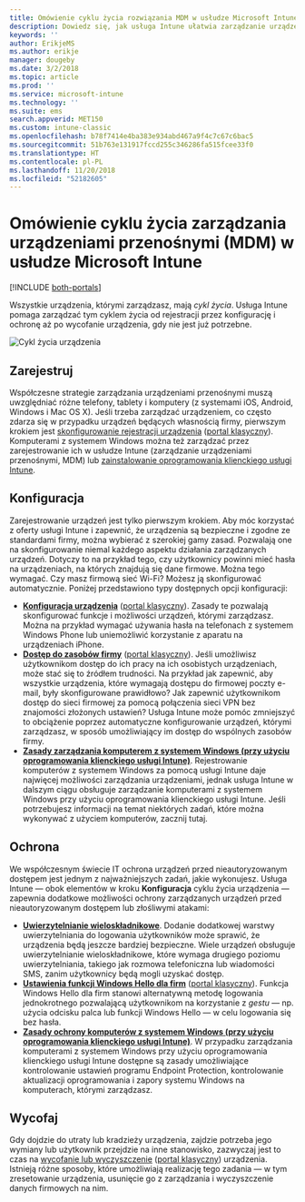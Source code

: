 ```yaml
---
title: Omówienie cyklu życia rozwiązania MDM w usłudze Microsoft Intune
description: Dowiedz się, jak usługa Intune ułatwia zarządzanie urządzeniami w całym ich cyklu życia — od rejestracji poprzez konfigurację aż po ewentualne wycofanie.
keywords: ''
author: ErikjeMS
ms.author: erikje
manager: dougeby
ms.date: 3/2/2018
ms.topic: article
ms.prod: ''
ms.service: microsoft-intune
ms.technology: ''
ms.suite: ems
search.appverid: MET150
ms.custom: intune-classic
ms.openlocfilehash: b78f7414e4ba383e934abd467a9f4c7c67c6bac5
ms.sourcegitcommit: 51b763e131917fccd255c346286fa515fcee33f0
ms.translationtype: HT
ms.contentlocale: pl-PL
ms.lasthandoff: 11/20/2018
ms.locfileid: "52182605"
---
```

# <a name="overview-of-the-microsoft-intune-mobile-device-management-mdm-lifecycle"></a>Omówienie cyklu życia zarządzania urządzeniami przenośnymi (MDM) w usłudze Microsoft Intune

[!INCLUDE [both-portals](./includes/note-for-both-portals.md)]

Wszystkie urządzenia, którymi zarządzasz, mają *cykl życia*. Usługa Intune pomaga zarządzać tym cyklem życia od rejestracji przez konfigurację i ochronę aż po wycofanie urządzenia, gdy nie jest już potrzebne.

![Cykl życia urządzenia](./media/device-lifecycle.png "Cykl życia urządzenia usługi Intune")

## <a name="enroll"></a>Zarejestruj
Współczesne strategie zarządzania urządzeniami przenośnymi muszą uwzględniać różne telefony, tablety i komputery (z systemami iOS, Android, Windows i Mac OS X). Jeśli trzeba zarządzać urządzeniem, co często zdarza się w przypadku urządzeń będących własnością firmy, pierwszym krokiem jest [skonfigurowanie rejestracji urządzenia](device-enrollment.md) ([portal klasyczny](/intune-classic/deploy-use/enroll-devices-in-microsoft-intune)). Komputerami z systemem Windows można też zarządzać przez zarejestrowanie ich w usłudze Intune (zarządzanie urządzeniami przenośnymi, MDM) lub [zainstalowanie oprogramowania klienckiego usługi Intune](/intune-classic/deploy-use/manage-windows-pcs-with-microsoft-intune).

## <a name="configure"></a>Konfiguracja
Zarejestrowanie urządzeń jest tylko pierwszym krokiem. Aby móc korzystać z oferty usługi Intune i zapewnić, że urządzenia są bezpieczne i zgodne ze standardami firmy, można wybierać z szerokiej gamy zasad. Pozwalają one na skonfigurowanie niemal każdego aspektu działania zarządzanych urządzeń. Dotyczy to na przykład tego, czy użytkownicy powinni mieć hasła na urządzeniach, na których znajdują się dane firmowe. Można tego wymagać. Czy masz firmową sieć Wi-Fi? Możesz ją skonfigurować automatycznie. Poniżej przedstawiono typy dostępnych opcji konfiguracji:

- [**Konfiguracja urządzenia**](device-profiles.md) ([portal klasyczny](/intune-classic/deploy-use/manage-settings-and-features-on-your-devices-with-microsoft-intune-policies)). Zasady te pozwalają skonfigurować funkcje i możliwości urządzeń, którymi zarządzasz. Można na przykład wymagać używania hasła na telefonach z systemem Windows Phone lub uniemożliwić korzystanie z aparatu na urządzeniach iPhone.
- [**Dostęp do zasobów firmy**](device-profiles.md) ([portal klasyczny](/intune-classic/deploy-use/enable-access-to-company-resources-with-microsoft-intune)). Jeśli umożliwisz użytkownikom dostęp do ich pracy na ich osobistych urządzeniach, może stać się to źródłem trudności. Na przykład jak zapewnić, aby wszystkie urządzenia, które wymagają dostępu do firmowej poczty e-mail, były skonfigurowane prawidłowo? Jak zapewnić użytkownikom dostęp do sieci firmowej za pomocą połączenia sieci VPN bez znajomości złożonych ustawień? Usługa Intune może pomóc zmniejszyć to obciążenie poprzez automatyczne konfigurowanie urządzeń, którymi zarządzasz, w sposób umożliwiający im dostęp do wspólnych zasobów firmy.
- [**Zasady zarządzania komputerem z systemem Windows (przy użyciu oprogramowania klienckiego usługi Intune)**](/intune-classic/deploy-use/common-windows-pc-management-tasks-with-the-microsoft-intune-computer-client). Rejestrowanie komputerów z systemem Windows za pomocą usługi Intune daje najwięcej możliwości zarządzania urządzeniami, jednak usługa Intune w dalszym ciągu obsługuje zarządzanie komputerami z systemem Windows przy użyciu oprogramowania klienckiego usługi Intune. Jeśli potrzebujesz informacji na temat niektórych zadań, które można wykonywać z użyciem komputerów, zacznij tutaj.

## <a name="protect"></a>Ochrona
We współczesnym świecie IT ochrona urządzeń przed nieautoryzowanym dostępem jest jednym z najważniejszych zadań, jakie wykonujesz. Usługa Intune — obok elementów w kroku **Konfiguracja** cyklu życia urządzenia — zapewnia dodatkowe możliwości ochrony zarządzanych urządzeń przed nieautoryzowanym dostępem lub złośliwymi atakami:
- [**Uwierzytelnianie wieloskładnikowe**](/intune-classic/deploy-use/protect-your-devices-with-microsoft-intune). Dodanie dodatkowej warstwy uwierzytelniania do logowania użytkowników może sprawić, że urządzenia będą jeszcze bardziej bezpieczne. Wiele urządzeń obsługuje uwierzytelnianie wieloskładnikowe, które wymaga drugiego poziomu uwierzytelniania, takiego jak rozmowa telefoniczna lub wiadomości SMS, zanim użytkownicy będą mogli uzyskać dostęp.
- [**Ustawienia funkcji Windows Hello dla firm**](windows-hello.md) ([portal klasyczny](/intune-classic/deploy-use/control-microsoft-passport-settings-on-devices-with-microsoft-intune)). Funkcja Windows Hello dla firm stanowi alternatywną metodę logowania jednokrotnego pozwalającą użytkownikom na korzystanie z *gestu* — np. użycia odcisku palca lub funkcji Windows Hello — w celu logowania się bez hasła.
- [**Zasady ochrony komputerów z systemem Windows (przy użyciu oprogramowania klienckiego usługi Intune)**](/intune-classic/deploy-use/policies-to-protect-windows-pcs-in-microsoft-intune). W przypadku zarządzania komputerami z systemem Windows przy użyciu oprogramowania klienckiego usługi Intune dostępne są zasady umożliwiające kontrolowanie ustawień programu Endpoint Protection, kontrolowanie aktualizacji oprogramowania i zapory systemu Windows na komputerach, którymi zarządzasz.

## <a name="retire"></a>Wycofaj
Gdy dojdzie do utraty lub kradzieży urządzenia, zajdzie potrzeba jego wymiany lub użytkownik przejdzie na inne stanowisko, zazwyczaj jest to czas na [wycofanie lub wyczyszczenie](device-management.md) ([portal klasyczny](/intune-classic/deploy-use/use-remote-wipe-to-help-protect-data-using-microsoft-intune)) urządzenia. Istnieją różne sposoby, które umożliwiają realizację tego zadania — w tym zresetowanie urządzenia, usunięcie go z zarządzania i wyczyszczenie danych firmowych na nim.
